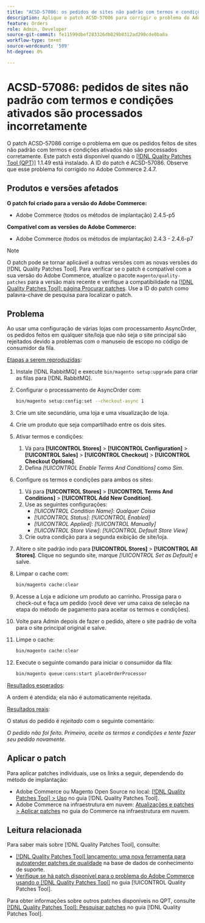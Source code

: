 ```yaml
---
title: "ACSD-57086: os pedidos de sites não padrão com termos e condições ativados são processados incorretamente"
description: Aplique o patch ACSD-57086 para corrigir o problema do Adobe Commerce em que os pedidos feitos de sites não padrão com termos e condições ativados não são processados corretamente.
feature: Orders
role: Admin, Developer
source-git-commit: fe11599dbef283326db029b0312ad290cde0ba0a
workflow-type: tm+mt
source-wordcount: '509'
ht-degree: 0%

---
```


# ACSD-57086: pedidos de sites não padrão com termos e condições ativados são processados incorretamente

O patch ACSD-57086 corrige o problema em que os pedidos feitos de sites não padrão com termos e condições ativados não são processados corretamente. Este patch está disponível quando o [[!DNL Quality Patches Tool (QPT)]](https://experienceleague.adobe.com/en/docs/commerce-knowledge-base/kb/announcements/commerce-announcements/magento-quality-patches-released-new-tool-to-self-serve-quality-patches) 1.1.49 está instalado. A ID do patch é ACSD-57086. Observe que esse problema foi corrigido no Adobe Commerce 2.4.7.

## Produtos e versões afetados

**O patch foi criado para a versão do Adobe Commerce:**

* Adobe Commerce (todos os métodos de implantação) 2.4.5-p5

**Compatível com as versões do Adobe Commerce:**

* Adobe Commerce (todos os métodos de implantação) 2.4.3 - 2.4.6-p7

>[!NOTE]
>
>O patch pode se tornar aplicável a outras versões com as novas versões do [!DNL Quality Patches Tool]. Para verificar se o patch é compatível com a sua versão do Adobe Commerce, atualize o pacote `magento/quality-patches` para a versão mais recente e verifique a compatibilidade na [[!DNL Quality Patches Tool]: página Procurar patches](https://experienceleague.adobe.com/tools/commerce-quality-patches/index.html). Use a ID do patch como palavra-chave de pesquisa para localizar o patch.

## Problema

Ao usar uma configuração de várias lojas com processamento AsyncOrder, os pedidos feitos em qualquer site/loja que não seja o site principal são rejeitados devido a problemas com o manuseio de escopo no código de consumidor da fila.

<u>Etapas a serem reproduzidas</u>:

1. Instale [!DNL RabbitMQ] e execute `bin/magento setup:upgrade` para criar as filas para [!DNL RabbitMQ].
1. Configurar o processamento de AsyncOrder com:

   ```bash
   bin/magento setup:config:set --checkout-async 1
   ```

1. Crie um site secundário, uma loja e uma visualização de loja.
1. Crie um produto que seja compartilhado entre os dois sites.
1. Ativar termos e condições:
   1. Vá para **[!UICONTROL Stores]** > **[!UICONTROL Configuration]** > **[!UICONTROL Sales]** > **[!UICONTROL Checkout]** > **[!UICONTROL Checkout Options]**.
   1. Defina *[!UICONTROL Enable Terms And Conditions]* como *Sim*.
1. Configure os termos e condições para ambos os sites:
   1. Vá para **[!UICONTROL Stores]** > **[!UICONTROL Terms And Conditions]** > **[!UICONTROL Add New Condition]**.
   1. Use as seguintes configurações:
      * *[!UICONTROL Condition Name]*: *Qualquer Coisa*
      * *[!UICONTROL Status]*: *[!UICONTROL Enabled]*
      * *[!UICONTROL Applied]*: *[!UICONTROL Manually]*
      * *[!UICONTROL Store View]*: *[!UICONTROL Default Store View]*
   1. Crie outra condição para a segunda exibição de site/loja.
1. Altere o site padrão indo para **[!UICONTROL Stores]** > **[!UICONTROL All Stores]**. Clique no segundo site, marque *[!UICONTROL Set as Default]* e salve.
1. Limpar o cache com:

   ```bash
   bin/magento cache:clear
   ```

1. Acesse a Loja e adicione um produto ao carrinho. Prossiga para o check-out e faça um pedido (você deve ver uma caixa de seleção na etapa do método de pagamento para aceitar os termos e condições).
1. Volte para Admin depois de fazer o pedido, altere o site padrão de volta para o site principal original e salve.
1. Limpe o cache:

   ```bash
   bin/magento cache:clear
   ```

1. Execute o seguinte comando para iniciar o consumidor da fila:

   ```bash
   bin/magento queue:cons:start placeOrderProcessor
   ```

<u>Resultados esperados</u>:

A ordem é atendida; ela não é automaticamente rejeitada.

<u>Resultados reais</u>:

O status do pedido é *rejeitado* com o seguinte comentário:

*O pedido não foi feito. Primeiro, aceite os termos e condições e tente fazer seu pedido novamente.*

## Aplicar o patch

Para aplicar patches individuais, use os links a seguir, dependendo do método de implantação:

* Adobe Commerce ou Magento Open Source no local: [[!DNL Quality Patches Tool] > Uso](/help/tools/quality-patches-tool/usage.md) no guia [!DNL Quality Patches Tool].
* Adobe Commerce na infraestrutura em nuvem: [Atualizações e patches > Aplicar patches](https://experienceleague.adobe.com/docs/commerce-cloud-service/user-guide/develop/upgrade/apply-patches.html) no guia do Commerce na infraestrutura em nuvem.

## Leitura relacionada

Para saber mais sobre [!DNL Quality Patches Tool], consulte:

* [[!DNL Quality Patches Tool] lançamento: uma nova ferramenta para autoatender patches de qualidade](https://experienceleague.adobe.com/en/docs/commerce-knowledge-base/kb/announcements/commerce-announcements/magento-quality-patches-released-new-tool-to-self-serve-quality-patches) na base de dados de conhecimento de suporte.
* [Verifique se há patch disponível para o problema do Adobe Commerce usando o  [!DNL Quality Patches Tool]](/help/tools/quality-patches-tool/patches-available-in-qpt/check-patch-for-magento-issue-with-magento-quality-patches.md) no guia [!UICONTROL Quality Patches Tool].


Para obter informações sobre outros patches disponíveis no QPT, consulte [[!DNL Quality Patches Tool]: Pesquisar patches](https://experienceleague.adobe.com/tools/commerce-quality-patches/index.html) no guia [!DNL Quality Patches Tool].
